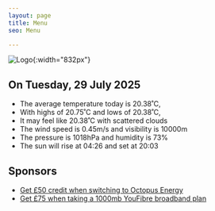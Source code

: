 ```yaml
---
layout: page
title: Menu
seo: Menu

---
```


![Logo](/images/logo.jpg){:width="832px"}

<!-- weather_marker starts -->
## On Tuesday, 29 July 2025

- The average temperature today is 20.38˚C,
- With highs of 20.75˚C and lows of 20.38˚C,
- It may feel like 20.38˚C with scattered clouds
- The wind speed is 0.45m/s and visibility is 10000m
- The pressure is 1018hPa and humidity is 73%
- The sun will rise at 04:26 and set at 20:03

<!-- weather_marker ends -->

## Sponsors

- [Get £50 credit when switching to Octopus Energy](https://bit.ly/3oD1nnS)
- [Get £75 when taking a 1000mb YouFibre broadband plan](https://aklam.io/91zWhU?)
